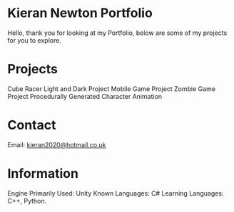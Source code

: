 <style>
</style>
# Kieran Newton Portfolio
Hello, thank you for looking at my Portfolio, below are some of my projects for you to explore.

# Projects 
Cube Racer
Light and Dark Project
Mobile Game Project
Zombie Game Project
Procedurally Generated Character Animation

# Contact
Email: kieran2020@hotmail.co.uk

# Information
Engine Primarily Used: Unity
Known Languages: C#
Learning Languages: C++, Python.